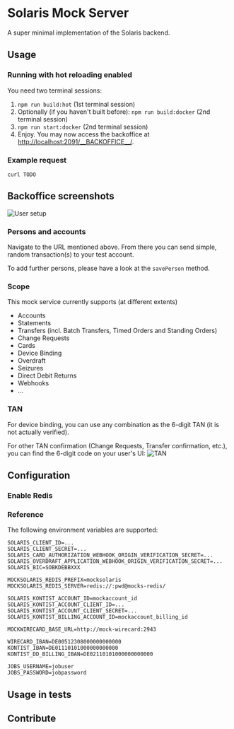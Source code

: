 # Solaris Mock Server

A super minimal implementation of the Solaris backend.

## Usage

### Running with hot reloading enabled

You need two terminal sessions:

1. `npm run build:hot` (1st terminal session)
2. Optionally (if you haven't built before): `npm run build:docker` (2nd terminal session)
3. `npm run start:docker` (2nd terminal session)
4. Enjoy. You may now access the backoffice at [http://localhost:2091/\_\_BACKOFFICE\_\_/](http://localhost:2091/__BACKOFFICE__/).

### Example request

```
curl TODO
```

## Backoffice screenshots

![User setup](https://github.com/kontist/mock-solaris/blob/assets/individual-user.png)

### Persons and accounts

Navigate to the URL mentioned above. From there you can send simple, random transaction(s) to your test account.

To add further persons, please have a look at the `savePerson` method.

### Scope

This mock service currently supports (at different extents)

- Accounts
- Statements
- Transfers (incl. Batch Transfers, Timed Orders and Standing Orders)
- Change Requests
- Cards
- Device Binding
- Overdraft
- Seizures
- Direct Debit Returns
- Webhooks
- ...

### TAN

For device binding, you can use any combination as the 6-digit TAN (it is not actually verified).

For other TAN confirmation (Change Requests, Transfer confirmation, etc.), you can find the 6-digit code on your user's UI:
![TAN](https://github.com/kontist/mock-solaris/blob/assets/tan.png)

## Configuration

### Enable Redis

### Reference

The following environment variables are supported:

```
SOLARIS_CLIENT_ID=...
SOLARIS_CLIENT_SECRET=...
SOLARIS_CARD_AUTHORIZATION_WEBHOOK_ORIGIN_VERIFICATION_SECRET=...
SOLARIS_OVERDRAFT_APPLICATION_WEBHOOK_ORIGIN_VERIFICATION_SECRET=...
SOLARIS_BIC=SOBKDEBBXXX

MOCKSOLARIS_REDIS_PREFIX=mocksolaris
MOCKSOLARIS_REDIS_SERVER=redis://:pwd@mocks-redis/

SOLARIS_KONTIST_ACCOUNT_ID=mockaccount_id
SOLARIS_KONTIST_ACCOUNT_CLIENT_ID=...
SOLARIS_KONTIST_ACCOUNT_CLIENT_SECRET=...
SOLARIS_KONTIST_BILLING_ACCOUNT_ID=mockaccount_billing_id

MOCKWIRECARD_BASE_URL=http://mock-wirecard:2943

WIRECARD_IBAN=DE00512308000000000000
KONTIST_IBAN=DE01110101000000000000
KONTIST_DD_BILLING_IBAN=DE02110101000000000000

JOBS_USERNAME=jobuser
JOBS_PASSWORD=jobpassword
```

## Usage in tests

## Contribute
